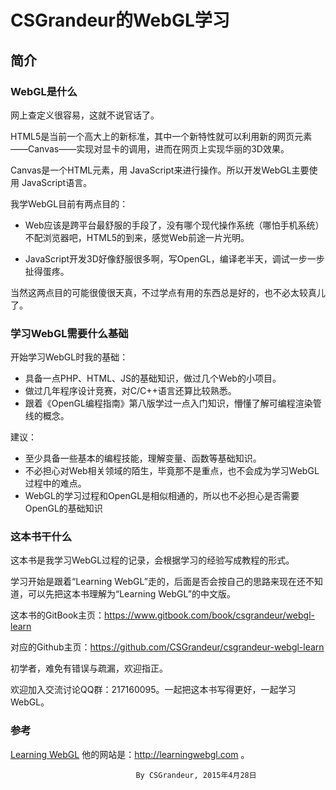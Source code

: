 # CSGrandeur的WebGL学习
## **简介**

### WebGL是什么
网上查定义很容易，这就不说官话了。

HTML5是当前一个高大上的新标准，其中一个新特性就可以利用新的网页元素——Canvas——实现对显卡的调用，进而在网页上实现华丽的3D效果。

Canvas是一个HTML元素，用 JavaScript来进行操作。所以开发WebGL主要使用 JavaScript语言。

我学WebGL目前有两点目的：
* Web应该是跨平台最舒服的手段了，没有哪个现代操作系统（哪怕手机系统）不配浏览器吧，HTML5的到来，感觉Web前途一片光明。

* JavaScript开发3D好像舒服很多啊，写OpenGL，编译老半天，调试一步一步扯得蛋疼。

当然这两点目的可能很傻很天真，不过学点有用的东西总是好的，也不必太较真儿了。
### 学习WebGL需要什么基础

开始学习WebGL时我的基础：
* 具备一点PHP、HTML、JS的基础知识，做过几个Web的小项目。
* 做过几年程序设计竞赛，对C/C++语言还算比较熟悉。
* 跟着《OpenGL编程指南》第八版学过一点入门知识，懵懂了解可编程渲染管线的概念。


建议：
* 至少具备一些基本的编程技能，理解变量、函数等基础知识。
* 不必担心对Web相关领域的陌生，毕竟那不是重点，也不会成为学习WebGL过程中的难点。
* WebGL的学习过程和OpenGL是相似相通的，所以也不必担心是否需要OpenGL的基础知识

### 这本书干什么

这本书是我学习WebGL过程的记录，会根据学习的经验写成教程的形式。

学习开始是跟着“Learning WebGL”走的，后面是否会按自己的思路来现在还不知道，可以先把这本书理解为“Learning WebGL”的中文版。

这本书的GitBook主页：https://www.gitbook.com/book/csgrandeur/webgl-learn

对应的Github主页：https://github.com/CSGrandeur/csgrandeur-webgl-learn

初学者，难免有错误与疏漏，欢迎指正。

欢迎加入交流讨论QQ群：217160095。一起把这本书写得更好，一起学习WebGL。

### 参考
[Learning WebGL](http://learningwebgl.com)
他的网站是：http://learningwebgl.com 。



                                By CSGrandeur, 2015年4月28日

